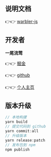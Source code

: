 ## 说明文档

👉👉 [warbler-js](http://www.warblerfe.top/warbler/js)

## 开发者

**一尾流莺**

👉👉 [掘金](https://juejin.cn/user/4099422807393901/posts)

👉👉 [github](https://github.com/alanhzw)

👉👉 [个人主页](http://www.warblerfe.top)

## 版本升级

```js
// 本地构建
yarn build
// 提交代码到 github
yarn commit:all
// 升级版本
yarn release:patch
// 发布包到 npm
npm publish
```
